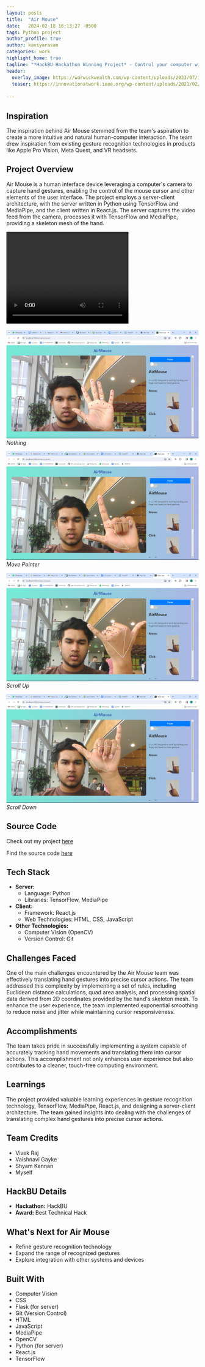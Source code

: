 ```yaml
---
layout: posts
title:  "Air Mouse"
date:   2024-02-18 16:13:27 -0500
tags: Python project
author_profile: true
author: kaviyarasan
categories: work
highlight_home: true
tagline: "*HackBU Hackathon Winning Project* - Control your computer with hand gestures. Click, scroll, and navigate effortlessly. No touch, just motion. Enhance productivity and hygiene seamlessly."
header:
  overlay_image: https://warwickwealth.com/wp-content/uploads/2023/07/iStock-1435014643-1536x822.jpg
  teaser: https://innovationatwork.ieee.org/wp-content/uploads/2021/02/bigstock-Human-Brain-d-Illustration-D-288314977_1024X684.png
  
---
```


## Inspiration
The inspiration behind Air Mouse stemmed from the team's aspiration to create a more intuitive and natural human-computer interaction. The team drew inspiration from existing gesture recognition technologies in products like Apple Pro Vision, Meta Quest, and VR headsets.

## Project Overview
Air Mouse is a human interface device leveraging a computer's camera to capture hand gestures, enabling the control of the mouse cursor and other elements of the user interface. The project employs a server-client architecture, with the server written in Python using TensorFlow and MediaPipe, and the client written in React.js. The server captures the video feed from the camera, processes it with TensorFlow and MediaPipe, providing a skeleton mesh of the hand.

<video width="320" height="240" controls>
  <source src="/assets/video/air_mouse.mp4" type="mp4">
</video>

![Nothing](/assets/images/Nothing.jpeg)
*Nothing*

![Move Pointer](/assets/images/Curserpoint.jpeg)
*Move Pointer*

![Scroll UP](/assets/images/UP.jpeg)
*Scroll Up*

![Scroll Down](/assets/images/Down.jpeg)
*Scroll Down*

## Source Code
Check out my project [here](https://devpost.com/software/air-mouse#updates)

Find the source code [here](https://github.com/Kaviyarsan2004/Air_mouse)

## Tech Stack
- **Server:**
  - Language: Python
  - Libraries: TensorFlow, MediaPipe
- **Client:**
  - Framework: React.js
  - Web Technologies: HTML, CSS, JavaScript
- **Other Technologies:**
  - Computer Vision (OpenCV)
  - Version Control: Git

## Challenges Faced
One of the main challenges encountered by the Air Mouse team was effectively translating hand gestures into precise cursor actions. The team addressed this complexity by implementing a set of rules, including Euclidean distance calculations, quad area analysis, and processing spatial data derived from 2D coordinates provided by the hand's skeleton mesh. To enhance the user experience, the team implemented exponential smoothing to reduce noise and jitter while maintaining cursor responsiveness.

## Accomplishments
The team takes pride in successfully implementing a system capable of accurately tracking hand movements and translating them into cursor actions. This accomplishment not only enhances user experience but also contributes to a cleaner, touch-free computing environment.

## Learnings
The project provided valuable learning experiences in gesture recognition technology, TensorFlow, MediaPipe, React.js, and designing a server-client architecture. The team gained insights into dealing with the challenges of translating complex hand gestures into precise cursor actions.

## Team Credits
- Vivek Raj
- Vaishnavi Gayke
- Shyam Kannan
- Myself

## HackBU Details
- **Hackathon:** HackBU
- **Award:** Best Technical Hack

## What's Next for Air Mouse
- Refine gesture recognition technology
- Expand the range of recognized gestures
- Explore integration with other systems and devices

## Built With
- Computer Vision
- CSS
- Flask (for server)
- Git (Version Control)
- HTML
- JavaScript
- MediaPipe
- OpenCV
- Python (for server)
- React.js
- TensorFlow
